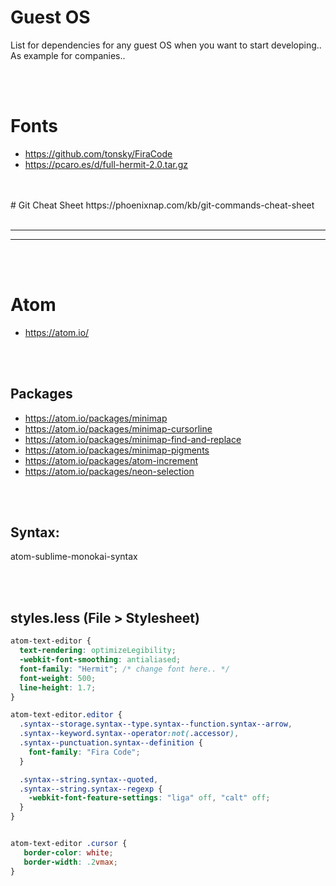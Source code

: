 # Guest OS
List for dependencies for any guest OS when you want to start developing.. As example for companies..



<br />
<br />

# Fonts
- https://github.com/tonsky/FiraCode
- https://pcaro.es/d/full-hermit-2.0.tar.gz

<br />
<br />
# Git Cheat Sheet
https://phoenixnap.com/kb/git-commands-cheat-sheet

<br />
<br />


 _____________________________________________________
 _____________________________________________________


<br />
<br />

# Atom
- https://atom.io/


<br />
<br />

## Packages
- https://atom.io/packages/minimap
- https://atom.io/packages/minimap-cursorline
- https://atom.io/packages/minimap-find-and-replace
- https://atom.io/packages/minimap-pigments
- https://atom.io/packages/atom-increment
- https://atom.io/packages/neon-selection


<br />
<br />

## Syntax:
atom-sublime-monokai-syntax



<br />
<br />

## styles.less (File > Stylesheet)
```css
atom-text-editor {
  text-rendering: optimizeLegibility;
  -webkit-font-smoothing: antialiased;
  font-family: "Hermit"; /* change font here.. */
  font-weight: 500;
  line-height: 1.7;
}

atom-text-editor.editor {
  .syntax--storage.syntax--type.syntax--function.syntax--arrow,
  .syntax--keyword.syntax--operator:not(.accessor),
  .syntax--punctuation.syntax--definition {
    font-family: "Fira Code";
  }

  .syntax--string.syntax--quoted,
  .syntax--string.syntax--regexp {
    -webkit-font-feature-settings: "liga" off, "calt" off;
  }
}


atom-text-editor .cursor {
   border-color: white;
   border-width: .2vmax;
}
```


